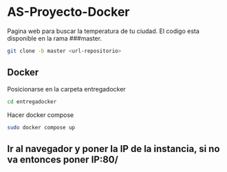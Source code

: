 # AS-Proyecto-Docker
Pagina web para buscar la temperatura de tu ciudad.
El codigo esta disponible en la rama ###master.

```bash
git clone -b master <url-repositorio>
```
## Docker

Posicionarse en la carpeta entregadocker

```bash
cd entregadocker
```
Hacer docker compose

```bash
sudo docker compose up
```
## Ir al navegador y poner la IP de la instancia, si no va entonces poner IP:80/
